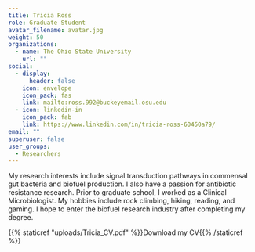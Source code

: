 ```yaml
---
title: Tricia Ross
role: Graduate Student
avatar_filename: avatar.jpg
weight: 50
organizations:
  - name: The Ohio State University
    url: ""
social:
  - display:
      header: false
    icon: envelope
    icon_pack: fas
    link: mailto:ross.992@buckeyemail.osu.edu
  - icon: linkedin-in
    icon_pack: fab
    link: https://www.linkedin.com/in/tricia-ross-60450a79/
email: ""
superuser: false
user_groups:
  - Researchers
---
```


<div class="col-12 col-lg-12">
  <div class="row person-info">
    <p>My research interests include signal transduction pathways in commensal gut bacteria and biofuel production. I also have a passion for antibiotic resistance research. Prior to graduate school, I worked as a Clinical Microbiologist. My hobbies include rock climbing, hiking, reading, and gaming. I hope to enter the biofuel research industry after completing my degree.</p>
  </div>
</div>
{{% staticref "uploads/Tricia_CV.pdf" %}}Download my CV{{% /staticref %}}